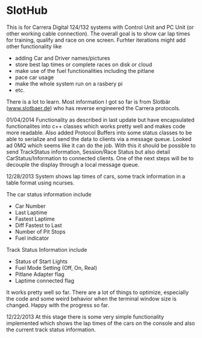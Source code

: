SlotHub
==============

This is for Carrera Digital 124/132 systems with Control Unit and PC Unit (or other working cable connection). The overall goal is to show car lap times for training, qualify and race on one screen. Furhter iterations might add other functionality like 

+ adding Car and Driver names/pictures
+ store best lap times or complete races on disk or cloud 
+ make use of the fuel functionalities including the pitlane
+ pace car usage
+ make the whole system run on a rasbery pi
+ etc.

There is a lot to learn. Most information I got so far is from Slotbär (www.slotbaer.de) who has reverse engineered the Carrera protocols.

01/04/2014
Functionality as described in last update but have encapsulated functionalites into c++ classes which works pretty well and makes code more readable. Also added Protocol Buffers into some status classes to be able to serialize and send the data to clients via a message queue. Looked ad 0MQ which seems like it can do the job. With this it should be possible to send TrackStatus information, Session/Race Status but also detail CarStatus/Information to connected clients. One of the next steps will be to decouple the display through a local message queue.

12/28/2013
System shows lap times of cars, some track information in a table format using ncurses. 

The car status information include 
+ Car Number
+ Last Laptime
+ Fastest Laptime
+ Diff Fastest to Last 
+ Number of Pit Stops
+ Fuel indicator

Track Status Information include
+ Status of Start Lights
+ Fuel Mode Setting (Off, On, Real)
+ Pitlane Adapter flag
+ Laptime connected flag

It works pretty well so far. There are a lot of things to optimize, especially the code and some weird behavior when the terminal window size is changed. Happy with the progress so far.


12/22/2013
At this stage there is some very simple functionality implemented which shows the lap times of the cars on the console and also the current track status information.

